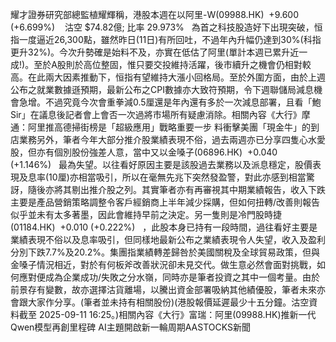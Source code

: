 耀才證券研究部總監植耀輝稱，港股本週在以阿里-W(09988.HK)  +9.600 (+6.699%)    沽空 $74.82億; 比率 29.973%   為首之科技股造好下出現突破，恒指一度逼近26,300點，雖然昨日(11日)有所回吐，不過年內升幅仍達到30%(科指更升32%)。今次升勢確是始料不及，亦實在低估了阿里(單計本週已累升近一成!)。至於A股則於高位整固，惟只要交投維持活躍，後市續升之機會仍相對較高。在此兩大因素推動下，恒指有望維持大漲小回格局。至於外圍方面，由於上週公布之就業數據遜預期，最新公布之CPI數據亦大致符預期，令下週聯儲局減息機會急增。不過究竟今次會重拳減0.5厘還是年內還有多於一次減息部署，且看「鮑Sir」在議息後記者會上會否一次過將市場所有疑慮消除。相關內容《大行》摩通：阿里推高德掃街榜是「超級應用」戰略重要一步 料衝擊美團「現金牛」的到店業務另外，筆者今年大部分推介股業績表現不俗，過去兩週亦已分享四隻心水愛股，但亦有個別股份強差人意，當中又以金嗓子(06896.HK)  +0.040 (+1.146%)   最為失望。以往看好原因主要是該股過去業務以及派息穩定，股價表現及息率(10厘)亦相當吸引，所以在毫無先兆下突然發盈警，對此亦感到相當驚訝，隨後亦將其剔出推介股之列。其實筆者亦有再審視其中期業績報告，收入下跌主要是產品營銷策略調整令客戶經銷商上半年減少採購，但如何扭轉/改善則報告似乎並未有太多著墨，因此會維持早前之決定。另一隻則是冷門股時捷(01184.HK)  +0.010 (+0.222%)   ，此股本身已持有一段時間，過往看好主要是業績表現不俗以及息率吸引，但同樣地最新公布之業績表現令人失望，收入及盈利分別下跌7.7%及20.2%。集團指業績轉差歸咎於美國關稅及全球貿易政策，但與金嗓子情況相近，對於有何板斧改善狀況卻未見交代。做生意必然會面對挑戰，如何應對便成為企業成功/失敗之分水嶺，同時亦是筆者投資之其中一個考量。由於前景存有變數，故亦選擇沽貨離場，以騰出資金部署吸納其他績優股，筆者未來亦會跟大家作分享。(筆者並未持有相關股份)(港股報價延遲最少十五分鐘。沽空資料截至 2025-09-11 16:25。)相關內容《大行》富瑞：阿里(09988.HK)推新一代Qwen模型再創里程碑  AI主題開啟新一輪周期AASTOCKS新聞